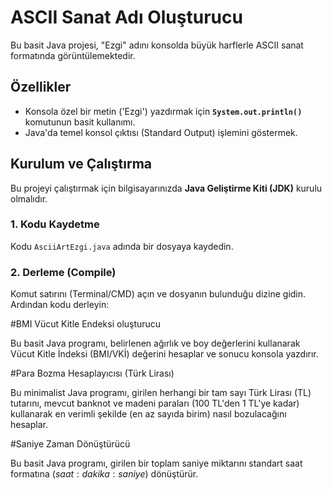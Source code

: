 # ASCII Sanat Adı Oluşturucu

Bu basit Java projesi, "Ezgi" adını konsolda büyük harflerle ASCII sanat formatında görüntülemektedir.


## Özellikler

* Konsola özel bir metin ('Ezgi') yazdırmak için **`System.out.println()`** komutunun basit kullanımı.
* Java'da temel konsol çıktısı (Standard Output) işlemini göstermek.

## Kurulum ve Çalıştırma

Bu projeyi çalıştırmak için bilgisayarınızda **Java Geliştirme Kiti (JDK)** kurulu olmalıdır.

### 1. Kodu Kaydetme

Kodu `AsciiArtEzgi.java` adında bir dosyaya kaydedin.

### 2. Derleme (Compile)

Komut satırını (Terminal/CMD) açın ve dosyanın bulunduğu dizine gidin. Ardından kodu derleyin:


#BMI Vücut Kitle Endeksi oluşturucu

Bu basit Java programı, belirlenen ağırlık ve boy değerlerini kullanarak Vücut Kitle İndeksi (BMI/VKİ) değerini hesaplar ve sonucu konsola yazdırır.

#Para Bozma Hesaplayıcısı (Türk Lirası)

Bu minimalist Java programı, girilen herhangi bir tam sayı Türk Lirası (TL) tutarını, mevcut banknot ve madeni paraları (100 TL'den 1 TL'ye kadar) kullanarak en verimli şekilde (en az sayıda birim) nasıl bozulacağını hesaplar.

#Saniye Zaman Dönüştürücü 

Bu basit Java programı, girilen bir toplam saniye miktarını standart saat formatına ($saat:dakika:saniye$) dönüştürür.



